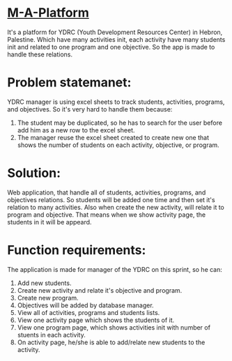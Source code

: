 # [M-A-Platform](https://m-a-platform.herokuapp.com/)

It's a platform for YDRC (Youth Development Resources Center) in Hebron, Palestine. Which have many activities init, each activity have many students init and related to one program and one objective. So the app is made to handle these relations.

# Problem statemanet:
YDRC manager is using excel sheets to track students, activities, programs, and objectives. So it's very hard to handle them because:
1. The student may be duplicated, so he has to search for the user before add him as a new row to the excel sheet.
2. The manager reuse the excel sheet created to create new one that shows the number of students on each activity, objective, or program.

# Solution:
Web application, that handle all of students, activities, programs, and objectives relations. So students will be added one time and then set it's relation to many activities. Also when create the new activity, will relate it to program and objective. That means when we show activity page, the students in it will be appeard.


# Function requirements:
The application is made for manager of the YDRC on this sprint, so he can:
1. Add new students.
2. Create new activity and relate it's objective and program.
3. Create new program.
4. Objectives will be added by database manager.
6. View all of activities, programs and students lists.
7. View one activity page which shows the students of it.
8. View one program page, which shows activities init with number of stuents in each activity.
9. On activity page, he/she is able to add/relate new students to the activity.
